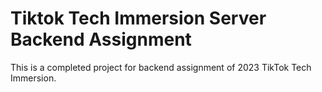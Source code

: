 # Tiktok Tech Immersion Server Backend Assignment

This is a completed project for backend assignment of 2023 TikTok Tech Immersion.
